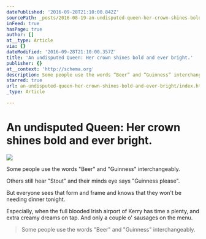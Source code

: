 ```yaml
---
datePublished: '2016-09-28T21:10:00.842Z'
sourcePath: _posts/2016-08-19-an-undisputed-queen-her-crown-shines-bold-and-ever-bright.md
inFeed: true
hasPage: true
author: []
at__type: Article
via: {}
dateModified: '2016-09-28T21:10:00.357Z'
title: 'An undisputed Queen: Her crown shines bold and ever bright.'
publisher: {}
at__context: 'http://schema.org'
description: Some people use the words “Beer” and “Guinness” interchangeably.
starred: true
url: an-undisputed-queen-her-crown-shines-bold-and-ever-bright/index.html
_type: Article

---
```

# An undisputed Queen: Her crown shines bold and ever bright.
![](https://s3-us-west-2.amazonaws.com/the-grid-img/p/73a247734ef0142cae5c69af5ef021d4483a1ddd.jpg)

Some people use the words "Beer" and "Guinness" interchangeably.

Others still hear "Stout" and their minds eye says "Guinness please".

But everyone sees that form and frame and knows that they won't be needing dinner tonight.

Especially, when the full blooded Irish airport of Kerry has time a plenty, and extra creamy dreams on tap. And only a couple o' sausages on the menu.

> Some people use the words "Beer" and "Guinness" interchangeably.